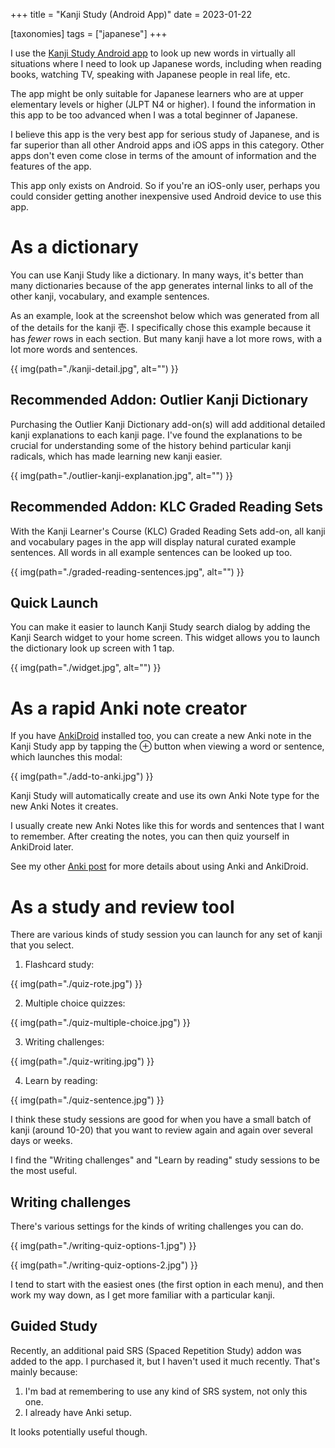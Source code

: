 +++
title = "Kanji Study (Android App)"
date = 2023-01-22

[taxonomies]
tags = ["japanese"]
+++

I use the [Kanji Study Android app](https://mindtwisted.com) to look up new words in virtually all situations where I need to look up Japanese words, including when reading books, watching TV, speaking with Japanese people in real life, etc.

The app might be only suitable for Japanese learners who are at upper elementary levels or higher (JLPT N4 or higher). I found the information in this app to be too advanced when I was a total beginner of Japanese.

I believe this app is the very best app for serious study of Japanese, and is far superior than all other Android apps and iOS apps in this category. Other apps don't even come close in terms of the amount of information and the features of the app. 

This app only exists on Android. So if you're an iOS-only user, perhaps you could consider getting another inexpensive used Android device to use this app.

# As a dictionary

You can use Kanji Study like a dictionary. In many ways, it's better than many dictionaries because of the app generates internal links to all of the other kanji, vocabulary, and example sentences.

As an example, look at the screenshot below which was generated from all of the details for the kanji 壱. I specifically chose this example because it has _fewer_ rows in each section. But many kanji have a lot more rows, with a lot more words and sentences.

{{ img(path="./kanji-detail.jpg", alt="") }}

## Recommended Addon: Outlier Kanji Dictionary

Purchasing the Outlier Kanji Dictionary add-on(s) will add additional detailed kanji explanations to each kanji page. I've found the explanations to be crucial for understanding some of the history behind particular kanji radicals, which has made learning new kanji easier.

{{ img(path="./outlier-kanji-explanation.jpg", alt="") }}

## Recommended Addon: KLC Graded Reading Sets

With the Kanji Learner's Course (KLC) Graded Reading Sets add-on, all kanji and vocabulary pages in the app will display natural curated example sentences. All words in all example sentences can be looked up too.

{{ img(path="./graded-reading-sentences.jpg", alt="") }}

## Quick Launch

You can make it easier to launch Kanji Study search dialog by adding the Kanji Search widget to your home screen. This widget allows you to launch the dictionary look up screen with 1 tap.

{{ img(path="./widget.jpg", alt="") }}

# As a rapid Anki note creator

If you have [AnkiDroid](https://play.google.com/store/apps/details?id=com.ichi2.anki) installed too, you can create a new Anki note in the Kanji Study app by tapping the ⊕ button when viewing a word or sentence, which launches this modal:

{{ img(path="./add-to-anki.jpg") }}

Kanji Study will automatically create and use its own Anki Note type for the new Anki Notes it creates.

I usually create new Anki Notes like this for words and sentences that I want to remember. After creating the notes, you can then quiz yourself in AnkiDroid later.

See my other [Anki post](@/blog/anki-for-japanese/index.md) for more details about using Anki and AnkiDroid.

# As a study and review tool

There are various kinds of study session you can launch for any set of kanji that you select.

1. Flashcard study:

{{ img(path="./quiz-rote.jpg") }}

2. Multiple choice quizzes:

{{ img(path="./quiz-multiple-choice.jpg") }}

3. Writing challenges:

{{ img(path="./quiz-writing.jpg") }}

4. Learn by reading:

{{ img(path="./quiz-sentence.jpg") }}

I think these study sessions are good for when you have a small batch of kanji (around 10-20) that you want to review again and again over several days or weeks.

I find the "Writing challenges" and "Learn by reading" study sessions to be the most useful. 

## Writing challenges

There's various settings for the kinds of writing challenges you can do.

{{ img(path="./writing-quiz-options-1.jpg") }}

{{ img(path="./writing-quiz-options-2.jpg") }}

I tend to start with the easiest ones (the first option in each menu), and then work my way down, as I get more familiar with a particular kanji.

## Guided Study

Recently, an additional paid SRS (Spaced Repetition Study) addon was added to the app. I purchased it, but I haven't used it much recently. That's mainly because:

1. I'm bad at remembering to use any kind of SRS system, not only this one.
2. I already have Anki setup.

It looks potentially useful though.
